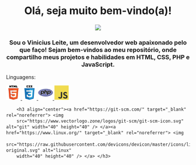 <h1 align="center">Olá, seja muito bem-vindo(a)!</h1>
<div align="center"><img src="https://github-readme-stats.vercel.app/api?username=ViniciusLeiteCosta&show_icons=true&count_private=true&hide_border=true&theme=dark" align="center" /></div> 
<h3 align="center">Sou o Vinicius Leite, um desenvolvedor web apaixonado pelo que faço! Sejam bem-vindos ao meu repositório, onde compartilho meus projetos e habilidades em HTML, CSS, PHP e JavaScript.</h3> Linguagens:</h3> 

<a href="https://git-scm.com/" target="_blank" rel="noreferrer"> <img
        src="https://raw.githubusercontent.com/devicons/devicon/master/icons/html5/html5-original-wordmark.svg"
        alt="html5" width="40" height="40" /> </a><a href="https://www.w3schools.com/css/" target="_blank" rel="noreferrer"> <img
        src="https://raw.githubusercontent.com/devicons/devicon/master/icons/css3/css3-original-wordmark.svg" alt="css3"
        width="40" height="40" /> </a><a href="https://www.php.net" target="_blank" rel="noreferrer"> <img
        src="https://raw.githubusercontent.com/devicons/devicon/master/icons/php/php-original.svg" alt="php" width="40"
        height="40" /> </a> <a href="https://developer.mozilla.org/en-US/docs/Web/JavaScript" target="_blank" rel="noreferrer"> <img
        src="https://raw.githubusercontent.com/devicons/devicon/master/icons/javascript/javascript-original.svg"
        alt="javascript" width="40" height="40" /> </a> </p>
        
        <h3 align="center"><a href="https://git-scm.com/" target="_blank" rel="noreferrer"> <img
        src="https://www.vectorlogo.zone/logos/git-scm/git-scm-icon.svg" alt="git" width="40" height="40" /> </a><a href="https://www.linux.org/" target="_blank" rel="noreferrer"> <img
        src="https://raw.githubusercontent.com/devicons/devicon/master/icons/linux/linux-original.svg" alt="linux"
        width="40" height="40" /> </a> </h3>
 

